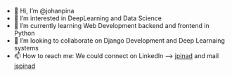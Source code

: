 - 👋 Hi, I’m @johanpina
- 👀 I’m interested in DeepLearning and Data Science
- 🌱 I’m currently learning Web Development backend and frontend in Python
- 💞️ I’m looking to collaborate on Django Development and Deep Learnaing systems
- 📫 How to reach me: We could connect on Linkedln --> [jpinad](https://www.linkedin.com/in/jpinad/) and mail [jspinad](mailto:jspinad@gmail.com)

<!---
johanpina/johanpina is a ✨ special ✨ repository because its `README.md` (this file) appears on your GitHub profile.
You can click the Preview link to take a look at your changes.
--->
